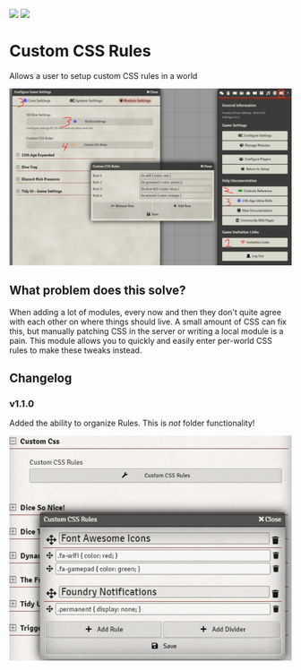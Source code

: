 ![](https://img.shields.io/badge/Foundry-v0.6.0-informational)
[![](https://img.shields.io/badge/Buy%20Me%20A%20Coffee-%243-orange)](https://www.buymeacoffee.com/T2tZvWJ)


# Custom CSS Rules

Allows a user to setup custom CSS rules in a world

![](./example.png)

## What problem does this solve?

When adding a lot of modules, every now and then they don't quite agree with each other on where things should live. A small amount of CSS can fix this, but manually patching CSS in the server or writing a local module is a pain. This module allows you to quickly and easily enter per-world CSS rules to make these tweaks instead.


## Changelog

### v1.1.0

Added the ability to organize Rules. This is *not* folder functionality!

![](./reordering.gif)
